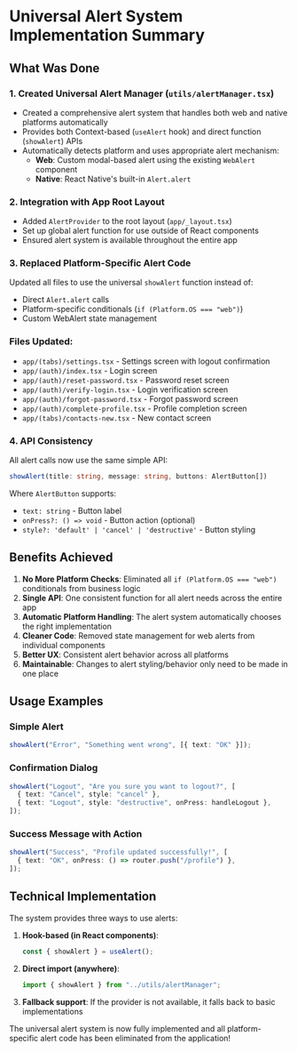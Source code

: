 # Universal Alert System Implementation Summary

## What Was Done

### 1. Created Universal Alert Manager (`utils/alertManager.tsx`)

- Created a comprehensive alert system that handles both web and native platforms automatically
- Provides both Context-based (`useAlert` hook) and direct function (`showAlert`) APIs
- Automatically detects platform and uses appropriate alert mechanism:
  - **Web**: Custom modal-based alert using the existing `WebAlert` component
  - **Native**: React Native's built-in `Alert.alert`

### 2. Integration with App Root Layout

- Added `AlertProvider` to the root layout (`app/_layout.tsx`)
- Set up global alert function for use outside of React components
- Ensured alert system is available throughout the entire app

### 3. Replaced Platform-Specific Alert Code

Updated all files to use the universal `showAlert` function instead of:

- Direct `Alert.alert` calls
- Platform-specific conditionals (`if (Platform.OS === "web")`)
- Custom WebAlert state management

### Files Updated:

- `app/(tabs)/settings.tsx` - Settings screen with logout confirmation
- `app/(auth)/index.tsx` - Login screen
- `app/(auth)/reset-password.tsx` - Password reset screen
- `app/(auth)/verify-login.tsx` - Login verification screen
- `app/(auth)/forgot-password.tsx` - Forgot password screen
- `app/(auth)/complete-profile.tsx` - Profile completion screen
- `app/(tabs)/contacts-new.tsx` - New contact screen

### 4. API Consistency

All alert calls now use the same simple API:

```typescript
showAlert(title: string, message: string, buttons: AlertButton[])
```

Where `AlertButton` supports:

- `text: string` - Button label
- `onPress?: () => void` - Button action (optional)
- `style?: 'default' | 'cancel' | 'destructive'` - Button styling

## Benefits Achieved

1. **No More Platform Checks**: Eliminated all `if (Platform.OS === "web")` conditionals from business logic
2. **Single API**: One consistent function for all alert needs across the entire app
3. **Automatic Platform Handling**: The alert system automatically chooses the right implementation
4. **Cleaner Code**: Removed state management for web alerts from individual components
5. **Better UX**: Consistent alert behavior across all platforms
6. **Maintainable**: Changes to alert styling/behavior only need to be made in one place

## Usage Examples

### Simple Alert

```typescript
showAlert("Error", "Something went wrong", [{ text: "OK" }]);
```

### Confirmation Dialog

```typescript
showAlert("Logout", "Are you sure you want to logout?", [
  { text: "Cancel", style: "cancel" },
  { text: "Logout", style: "destructive", onPress: handleLogout },
]);
```

### Success Message with Action

```typescript
showAlert("Success", "Profile updated successfully!", [
  { text: "OK", onPress: () => router.push("/profile") },
]);
```

## Technical Implementation

The system provides three ways to use alerts:

1. **Hook-based (in React components)**:

   ```typescript
   const { showAlert } = useAlert();
   ```

2. **Direct import (anywhere)**:

   ```typescript
   import { showAlert } from "../utils/alertManager";
   ```

3. **Fallback support**: If the provider is not available, it falls back to basic implementations

The universal alert system is now fully implemented and all platform-specific alert code has been eliminated from the application!
